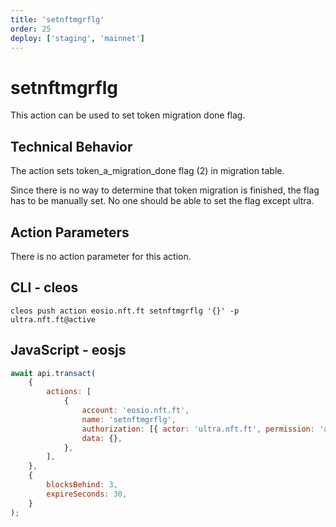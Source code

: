 ```yaml
---
title: 'setnftmgrflg'
order: 25
deploy: ['staging', 'mainnet']
---
```


# setnftmgrflg

This action can be used to set token migration done flag.

## Technical Behavior

The action sets token_a_migration_done flag (2) in migration table.

Since there is no way to determine that token migration is finished, the flag has to be manually set. No one should be able to set the flag except ultra.

## Action Parameters

There is no action parameter for this action.

## CLI - cleos

```
cleos push action eosio.nft.ft setnftmgrflg '{}' -p ultra.nft.ft@active
```

## JavaScript - eosjs

```javascript
await api.transact(
    {
        actions: [
            {
                account: 'eosio.nft.ft',
                name: 'setnftmgrflg',
                authorization: [{ actor: 'ultra.nft.ft', permission: 'active' }],
                data: {},
            },
        ],
    },
    {
        blocksBehind: 3,
        expireSeconds: 30,
    }
);
```

